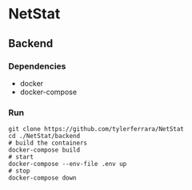 # NetStat

## Backend
### Dependencies
- docker
- docker-compose

### Run
    git clone https://github.com/tylerferrara/NetStat
    cd ./NetStat/backend
    # build the containers
    docker-compose build
    # start
    docker-compose --env-file .env up
    # stop
    docker-compose down

